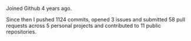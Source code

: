Joined Github 4 years ago.

Since then I pushed 1124 commits, opened 3 issues and submitted 58 pull requests across 5 personal projects and contributed to 11 public repositories.
